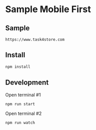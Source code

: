 # Sample Mobile First

## Sample

```
https://www.task4store.com
```

## Install

```bash
npm install
```

## Development

Open terminal #1

```bash
npm run start
```

Open terminal #2

```bash
npm run watch
```
